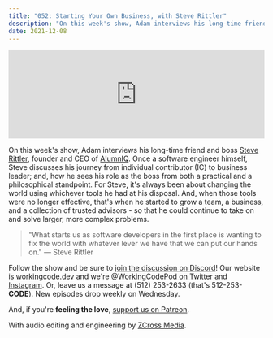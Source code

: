 ```yaml
---
title: "052: Starting Your Own Business, with Steve Rittler"
description: "On this week's show, Adam interviews his long-time friend and boss Steve Rittler, founder and CEO of AlumnIQ."
date: 2021-12-08
---
```


<iframe allow="autoplay *; encrypted-media *; fullscreen *" frameborder="0" height="175" style="width:100%;max-width:900px;overflow:hidden;background:transparent;" sandbox="allow-forms allow-popups allow-same-origin allow-scripts allow-storage-access-by-user-activation allow-top-navigation-by-user-activation" src="https://embed.podcasts.apple.com/us/podcast/052-starting-your-own-business-with-steve-rittler/id1544142288?i=1000544312080"></iframe>

On this week's show, Adam interviews his long-time friend and boss [Steve Rittler][steve-rittler], founder and CEO of [AlumnIQ][alumniq]. Once a software engineer himself, Steve discusses his journey from individual contributor (IC) to business leader; and, how he sees his role as the boss from both a practical and a philosophical standpoint. For Steve, it's always been about changing the world using whichever tools he had at his disposal. And, when those tools were no longer effective, that's when he started to grow a team, a business, and a collection of trusted advisors - so that he could continue to take on and solve larger, more complex problems.

> "What starts us as software developers in the first place is wanting to fix the world with whatever lever we have that we can put our hands on." &mdash; Steve Rittler

Follow the show and be sure to [join the discussion on Discord][working-code-discord]! Our website is [workingcode.dev][working-code] and we're [@WorkingCodePod on Twitter][working-code-twitter] and [Instagram][working-code-instagram]. Or, leave us a message at (512) 253-2633 (that's 512-253-**CODE**). New episodes drop weekly on Wednesday.

And, if you're **feeling the love**, [support us on Patreon][working-code-patreon].

[alumniq]: https://www.alumniq.com/
[steve-rittler]: https://www.linkedin.com/in/scrittler/
[working-code]: https://workingcode.dev/
[working-code-discord]: https://workingcode.dev/discord/
[working-code-instagram]: https://www.instagram.com/workingcodepod/
[working-code-patreon]: https://www.patreon.com/workingcodepod
[working-code-twitter]: https://twitter.com/WorkingCodePod

With audio editing and engineering by [ZCross Media](https://www.zcross.media/).

